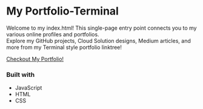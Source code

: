 # My Portfolio-Terminal

Welcome to my index.html! This single-page entry point connects you to my various online profiles and portfolios.  
Explore my GitHub projects, Cloud Solution designs, Medium articles, and more from my Terminal style portfolio linktree!  

[Checkout My Portfolio!](https://samanxsaybani.s3.eu-central-1.amazonaws.com/index.html)


### Built with
- JavaScript
- HTML
- CSS
